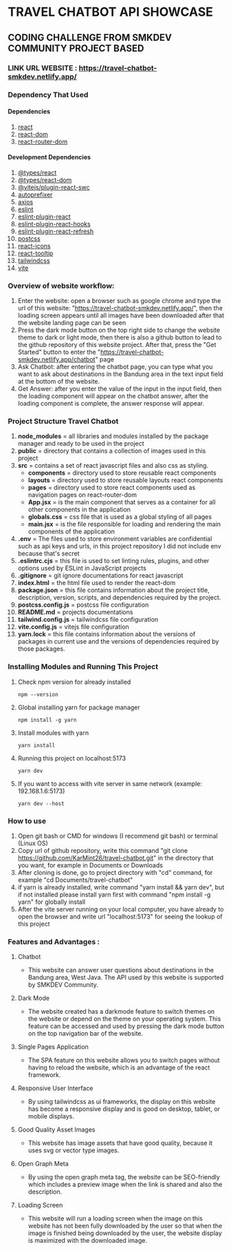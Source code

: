 # TRAVEL CHATBOT API SHOWCASE

## CODING CHALLENGE FROM SMKDEV COMMUNITY PROJECT BASED

### **LINK URL WEBSITE** : https://travel-chatbot-smkdev.netlify.app/

### Dependency That Used

#### Dependencies
1. [react](https://react.dev)
2. [react-dom](https://babeljs.io/)
3. [react-router-dom](https://reactrouter.com/en/main)

#### Development Dependencies
1. [@types/react](https://www.npmjs.com/package/@types/react)
2. [@types/react-dom](https://www.npmjs.com/package/@types/react-dom)
3. [@vitejs/plugin-react-swc](https://github.com/vitejs/vite-plugin-react-swc)
4. [autoprefixer](https://www.npmjs.com/package/autoprefixer)
5. [axios](https://www.npmjs.com/package/axios)
6. [eslint](https://www.npmjs.com/package/exlint)
7. [eslint-plugin-react](https://www.npmjs.com/package/eslint-plugin-react)
8. [eslint-plugin-react-hooks](https://www.npmjs.com/package/eslint-plugin-react-hooks)
9. [eslint-plugin-react-refresh](https://www.npmjs.com/package/eslint-plugin-react-refresh)
10. [postcss](https://www.npmjs.com/package/postcss)
11. [react-icons](https://react-icons.github.io/react-icons/)
12. [react-tooltip](https://react-tooltip.com/)
13. [tailwindcss](https://tailwindcss.com)
14. [vite](https://vitejs.dev/)

### Overview of website workflow:
1. Enter the website: open a browser such as google chrome and type the url of this website: "https://travel-chatbot-smkdev.netlify.app/", then the loading screen appears until all images have been downloaded after that the website landing page can be seen
2. Press the dark mode button on the top right side to change the website theme to dark or light mode, then there is also a github button to lead to the github repository of this website project. After that, press the "Get Started" button to enter the "https://travel-chatbot-smkdev.netlify.app/chatbot" page
3. Ask Chatbot: after entering the chatbot page, you can type what you want to ask about destinations in the Bandung area in the text input field at the bottom of the website.
4. Get Answer: after you enter the value of the input in the input field, then the loading component will appear on the chatbot answer, after the loading component is complete, the answer response will appear.

### Project Structure Travel Chatbot
1. **node_modules** = all libraries and modules installed by the package manager and ready to be used in the project
2. **public** =  directory that contains a collection of images used in this project
3. **src** = contains a set of react javascript files and also css as styling.
   - **components** = directory used to store reusable react components
   - **layouts** = directory used to store reusable layouts react components
   - **pages** = directory used to store react components used as navigation pages on react-router-dom
   - **App.jsx** = is the main component that serves as a container for all other components in the application
   - **globals.css** = css file that is used as a global styling of all pages
   - **main.jsx** = is the file responsible for loading and rendering the main components of the application
4. **.env** = The files used to store environment variables are confidential such as api keys and urls, in this project repository I did not include env because that's secret
5. **.eslintrc.cjs** = this file is used to set linting rules, plugins, and other options used by ESLint in JavaScript projects
6. **.gitignore** = git ignore documentations for react javascript
7. **index.html** = the html file used to render the react-dom
8. **package.json** = this file contains information about the project title, description, version, scripts, and dependencies required by the project.
9. **postcss.config.js** = postcss file configuration
10. **README.md** = projects documentations
11. **tailwind.config.js** = tailwindcss file configuration
12. **vite.config.js** = vitejs file configuration
13. **yarn.lock** = this file contains information about the versions of packages in current use and the versions of dependencies required by those packages.

### Installing Modules and Running This Project
1. Check npm version for already installed
    ```
    npm --version
    ```
2. Global installing yarn for package manager
    ```
    npm install -g yarn
    ```
3. Install modules with yarn
    ```
    yarn install
    ```
4. Running this project on localhost:5173
    ```
    yarn dev
    ```
5. If you want to access with vite server in same network (example: 192.168.1.6:5173)
    ```
    yarn dev --host
    ```

### How to use

1. Open git bash or CMD for windows (I recommend git bash) or terminal (Linux OS)
2. Copy url of github repository, write this command "git clone https://github.com/KarMint26/travel-chatbot.git" in the directory that you want, for example in Documents or Downloads
2. After cloning is done, go to project directory with "cd" command, for example "cd Documents/travel-chatbot"
3. if yarn is already installed, write command "yarn install && yarn dev", but if not installed please install yarn first with command "npm install -g yarn" for globally install
4. After the vite server running on your local computer, you have already to open the browser and write url "localhost:5173" for seeing the lookup of this project

### Features and Advantages :
1. Chatbot 
    - This website can answer user questions about destinations in the Bandung area, West Java. The API used by this website is supported by SMKDEV Community.

2. Dark Mode
   - The website created has a darkmode feature to switch themes on the website or depend on the theme on your operating system. This feature can be accessed and used by pressing the dark mode button on the top navigation bar of the website.

3. Single Pages Application
    - The SPA feature on this website allows you to switch pages without having to reload the website, which is an advantage of the react framework.

4. Responsive User Interface
    - By using tailwindcss as ui frameworks, the display on this website has become a responsive display and is good on desktop, tablet, or mobile displays. 

5. Good Quality Asset Images
    - This website has image assets that have good quality, because it uses svg or vector type images.

6. Open Graph Meta
   - By using the open graph meta tag, the website can be SEO-friendly which includes a preview image when the link is shared and also the description.

7. Loading Screen
    - This website will run a loading screen when the image on this website has not been fully downloaded by the user so that when the image is finished being downloaded by the user, the website display is maximized with the downloaded image.